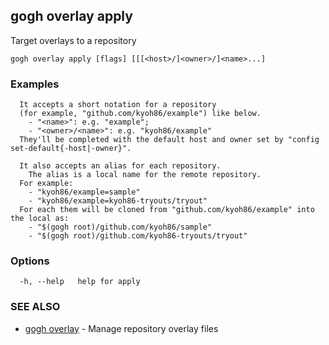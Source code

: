 ## gogh overlay apply

Target overlays to a repository

```
gogh overlay apply [flags] [[[<host>/]<owner>/]<name>...]
```

### Examples

```
  It accepts a short notation for a repository
  (for example, "github.com/kyoh86/example") like below.
    - "<name>": e.g. "example"; 
    - "<owner>/<name>": e.g. "kyoh86/example"
  They'll be completed with the default host and owner set by "config set-default{-host|-owner}".

  It also accepts an alias for each repository.
	The alias is a local name for the remote repository.
  For example:
    - "kyoh86/example=sample"
    - "kyoh86/example=kyoh86-tryouts/tryout"
  For each them will be cloned from "github.com/kyoh86/example" into the local as:
    - "$(gogh root)/github.com/kyoh86/sample"
    - "$(gogh root)/github.com/kyoh86-tryouts/tryout"
```

### Options

```
  -h, --help   help for apply
```

### SEE ALSO

* [gogh overlay](gogh_overlay.md)	 - Manage repository overlay files

